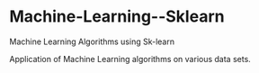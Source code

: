# Machine-Learning--Sklearn
Machine Learning Algorithms using Sk-learn 

Application of Machine Learning algorithms on various data sets.
